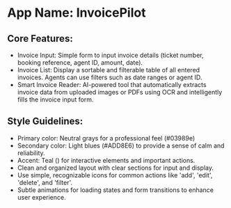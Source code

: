 # **App Name**: InvoicePilot

## Core Features:

- Invoice Input: Simple form to input invoice details (ticket number, booking reference, agent ID, amount, date).
- Invoice List: Display a sortable and filterable table of all entered invoices. Agents can use filters such as date ranges or agent ID.
- Smart Invoice Reader: AI-powered tool that automatically extracts invoice data from uploaded images or PDFs using OCR and intelligently fills the invoice input form.

## Style Guidelines:

- Primary color: Neutral grays for a professional feel (#03989e)
- Secondary color: Light blues (#ADD8E6) to provide a sense of calm and reliability.
- Accent: Teal () for interactive elements and important actions.
- Clean and organized layout with clear sections for input and display.
- Use simple, recognizable icons for common actions like 'add', 'edit', 'delete', and 'filter'.
- Subtle animations for loading states and form transitions to enhance user experience.